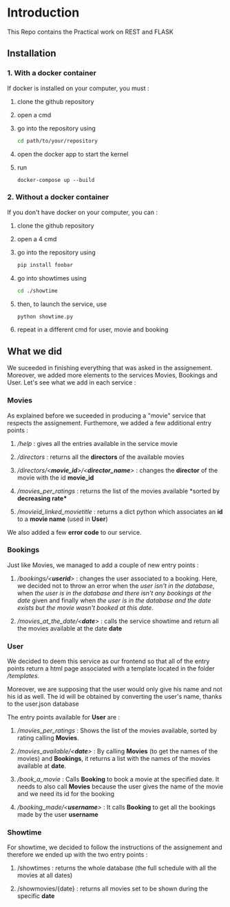 # Introduction

This Repo contains the Practical work on REST and FLASK

## Installation

### 1. With a docker container

If docker is installed on your computer, you must :

1. clone the github repository
2. open a cmd
3. go into the repository using

   ```bash
   cd path/to/your/repository
   ```

4. open the docker app to start the kernel
5. run

   ```
   docker-compose up --build
   ```

### 2. Without a docker container

If you don't have docker on your computer, you can :

1. clone the github repository
2. open a 4 cmd
3. go into the repository using

   ```bash
   pip install foobar
   ```

4. go into showtimes using

   ```bash
   cd ./showtime
   ```

5. then, to launch the service, use

   ```bash
   python showtime.py
   ```

6. repeat in a different cmd for user, movie and booking

## What we did

We suceeded in finishing everything that was asked in the assignement. Moreover, we added more elements to the services Movies, Bookings and User. Let's see what we add in each service :

### Movies

As explained before we suceeded in producing a "movie" service that respects the assignement.
Furthemore, we added a few additional entry points :

1. _/help_ : gives all the entries available in the service movie

2. _/directors_ : returns all the **directors** of the available movies

3. _/directors/<**movie_id**>/<**director_name**>_ : changes the **director** of the movie with the id **movie_id**

4. _/movies_per_ratings_ : returns the list of the movies available \*sorted by **decreasing rate\***

5. _/movieid_linked_movietitle_ : returns a dict python which associates an **id** to a **movie name** (used in **User**)

We also added a few **error code** to our service.

### Bookings

Just like Movies, we managed to add a couple of new entry points :

1. _/bookings/<**userid**>_ : changes the user associated to a booking. Here, we decided not to throw an error when the _user isn't in the database_, when _the user is in the database and there isn't any bookings at the date_ given and finally when _the user is in the database and the date exists but the movie wasn't booked at this date_.

2. _/movies_at_the_date/<**date**>_ : calls the service showtime and return all the movies available at the date **date**

### User

We decided to deem this service as our frontend so that all of the entry points return a html page associated with a template located in the folder _/templates_.

Moreover, we are supposing that the user would only give his name and not his id as well. The id will be obtained by converting the user's name, thanks to the user.json database

The entry points available for **User** are :

1. _/movies_per_ratings_ : Shows the list of the movies available, sorted by rating calling **Movies**.

2. _/movies_available/<**date**>_ : By calling **Movies** (to get the names of the movies) and **Bookings**, it returns a list with the names of the movies available at **date**.

3. _/book_a_movie_ : Calls **Booking** to book a movie at the specified date. It needs to also call **Movies** because the user gives the name of the movie and we need its id for the booking

4. _/booking_made/<**username**>_ : It calls **Booking** to get all the bookings made by the user **username**

### Showtime

For showtime, we decided to follow the instructions of the assignement and therefore we ended up with the two entry points :

1. /showtimes : returns the whole database (the full schedule with all the movies at all dates)

2. /showmovies/{date} : returns all movies set to be shown during the specific **date**
